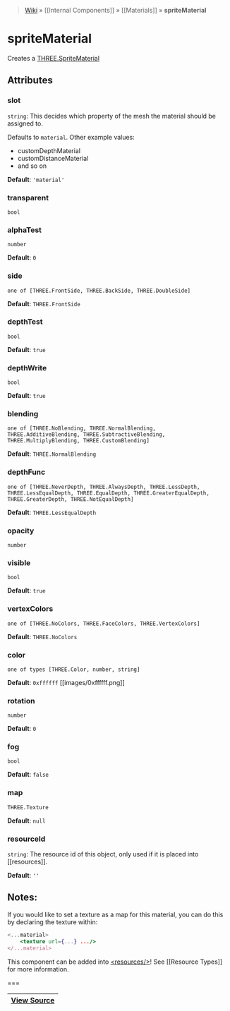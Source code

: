 > [Wiki](Home) » [[Internal Components]] » [[Materials]] » **spriteMaterial**

# spriteMaterial

Creates a [THREE.SpriteMaterial](https://threejs.org/docs/#api/materials/SpriteMaterial)

## Attributes

### slot
``` string ```: This decides which property of the mesh the material should be assigned to.

Defaults to `material`. Other example values:
- customDepthMaterial
- customDistanceMaterial
- and so on

**Default**: `'material'`

### transparent
``` bool ```

### alphaTest
``` number ```

**Default**: `0`

### side
``` one of [THREE.FrontSide, THREE.BackSide, THREE.DoubleSide] ```

**Default**: `THREE.FrontSide`

### depthTest
``` bool ```

**Default**: `true`

### depthWrite
``` bool ```

**Default**: `true`

### blending
``` one of [THREE.NoBlending, THREE.NormalBlending, THREE.AdditiveBlending, THREE.SubtractiveBlending, THREE.MultiplyBlending, THREE.CustomBlending] ```

**Default**: `THREE.NormalBlending`

### depthFunc
``` one of [THREE.NeverDepth, THREE.AlwaysDepth, THREE.LessDepth, THREE.LessEqualDepth, THREE.EqualDepth, THREE.GreaterEqualDepth, THREE.GreaterDepth, THREE.NotEqualDepth] ```

**Default**: `THREE.LessEqualDepth`

### opacity
``` number ```

### visible
``` bool ```

**Default**: `true`

### vertexColors
``` one of [THREE.NoColors, THREE.FaceColors, THREE.VertexColors] ```

**Default**: `THREE.NoColors`

### color
``` one of types [THREE.Color, number, string] ```

**Default**: `0xffffff` [[images/0xffffff.png]]

### rotation
``` number ```

**Default**: `0`

### fog
``` bool ```

**Default**: `false`

### map
``` THREE.Texture ```

**Default**: `null`

### resourceId
``` string ```: The resource id of this object, only used if it is placed into [[resources]].

**Default**: `''`

## Notes:

If you would like to set a texture as a map for this material, 
you can do this by declaring the texture within:

```jsx
<...material>
    <texture url={...} .../>
</...material>
```

This component can be added into [&lt;resources/&gt;](resources)! See [[Resource Types]] for more information.

===

|**[View Source](../blob/master/src/lib/descriptors/Material/SpriteMaterialDescriptor.js)**|
 ---|
